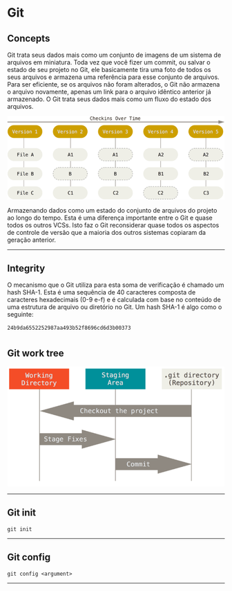 # Git

## Concepts

Git trata seus dados mais como um conjunto de imagens de um sistema de arquivos em miniatura.
Toda vez que você fizer um commit, ou salvar o estado de seu projeto no Git, ele basicamente tira uma foto de todos os seus arquivos e armazena uma referência para esse conjunto de arquivos. Para ser eficiente, se os arquivos não foram alterados, o Git não armazena o arquivo novamente, apenas um link para o arquivo idêntico anterior já armazenado. O Git trata seus dados mais como um fluxo do estado dos arquivos.

![Versionamento](./readme.md-assets/versionamento.png)

Armazenando dados como um estado do conjunto de arquivos do projeto ao longo do tempo.
Esta é uma diferença importante entre o Git e quase todos os outros VCSs. Isto faz o Git reconsiderar quase todos os aspectos de controle de versão que a maioria dos outros sistemas copiaram da geração anterior.

---

## Integrity

O mecanismo que o Git utiliza para esta soma de verificação é chamado um hash SHA-1. Esta é uma sequência de 40 caracteres composta de caracteres hexadecimais (0-9 e-f) e é calculada com base no conteúdo de uma estrutura de arquivo ou diretório no Git. Um hash SHA-1 é algo como o seguinte:

```
24b9da6552252987aa493b52f8696cd6d3b00373
```

#

## Git work tree

![git work tree](./readme.md-assets/areas.png)

---

## Git init

```git
git init
```

---

## Git config

```git
git config <argument>
```

---
